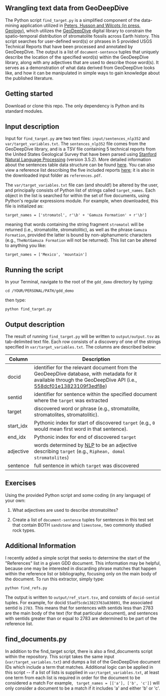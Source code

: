 ## Wrangling text data from GeoDeepDive

The Python script `find_target.py` is a simplified component of the data-mining application utilized in [Peters, Husson and Wilcots (in press, Geology)](https://github.com/UW-Macrostrat/stromatolites_demo), which utilizes the [GeoDeepDive](https://geodeepdive.org) digital library to constrain the spatio-temporal distribution of stromatolite fossils across Earth history. This script searches for user-defined word(s) or phrases in 5 provided USGS Technical Reports that have been processed and annotated by GeoDeepDive. The output is a list of `document-sentence` tuples that uniquely describe the location of the specified word(s) within the GeoDeepDive library, along with any adjectives that are used to describe those word(s). It serves as a demonstration of what data derived from GeoDeepDive looks like, and how it can be manipulated in simple ways to gain knowledge about the published literature.

## Getting started

Download or clone this repo. The only dependency is Python and its standard modules.

## Input description

Input for `find_target.py` are two text files: `input/sentences_nlp352` and `var/target_variables.txt`. The `sentences_nlp352` file comes from the GeoDeepDive library, and is a TSV file containing 5 technical reports from the United States Geological Survey that have been parsed using [Stanford Natural Language Processing](http://nlp.stanford.edu/) (version 3.5.2). More detailed information about the sentences table data structure can be found [here](https://github.com/jonhusson/gdd_demo/tree/master/input). You can also view a reference list describing the five included reports [here](https://github.com/jonhusson/gdd_demo/blob/master/input/references.pdf); it is also in the downloaded input folder as `references.pdf`.

The `var/target_variables.txt` file can (and should!) be altered by the user, and principally consists of Python list of strings called `target_names`. Each object in the list is searched for within the set of five documents, using Python's regular expressions module. For example, when downloaded, this file is initialized as:

```
target_names = ['stromatol', r'\b' + 'Gamuza Formation' + r'\b']
```

meaning that words containing the string fragment `stromatol` will be returned (i.e., stromatolite, stromatolitic), as well as the phrase `Gamuza Formation`, provided the latter is bound by non-alphanumeric characters (e.g., `TheNotGamuza Formation` will not be returned). This list can be altered to anything you like:

```
target_names = ['Mexico', 'mountain']
```

## Running the script

In your Terminal, navigate to the root of the `gdd_demo` directory by typing:

```
cd /YOUR/PERSONAL/PATH/gdd_demo
```

then type:

```
python find_target.py
```

## Output description

The result of running `find_target.py` will be written to `output/output.tsv` as tab-delimited text file. Each row consists of a discovery of one of the strings specified in `var/target_variables.txt`.  The columns are described below:

Column | Description 
-------|--------
docid| identifier for the relevant document from the GeoDeepDive database, with metadata for it available through the GeoDeepDive API (i.e., [558dcf01e13823109f3edf8e](https://geodeepdive.org/api/articles?id=558dcf01e13823109f3edf8e))
sentid| identifier for sentence within the specified document where the `target` was extracted
target| discovered word or phrase (e.g., stromatolite, stromatolites, stromatolitic).
start\_idx| Pythonic index for start of discovered `target` (e.g., `0` would mean first word in that sentence).
end\_idx| Pythonic index for end of discovered `target`
adjective| words determined by [NLP](http://nlp.stanford.edu/) to be an adjective describing `target` (e.g., `Riphean, domal stromatolites`)
sentence| full sentence in which `target` was discovered

## Exercises
Using the provided Python script and some coding (in any language) of your own:

1. What adjectives are used to describe stromatolites?

2. Create a list of `document-sentence` tuples for sentences in this test set that contain BOTH `sandstone` and `limestone,` two commonly studied rock types.

## Additional Information

I recently added a simple script that seeks to determine the start of the "References" list in a given GDD document. This information may be helpful, because one may be interested in discarding phrase matches that happen within the reference list or bibliography, focusing only on the main body of the document. To run this extractor, simply type:

```
python find_refs.py
```

The output is written to `output/ref_start.tsv`, and consists of `docid-sentid` tuples. For example, for docid `55adf5cde13823763a830891`, the associated sentid is `2783`. This means that for sentences with sentids less than 2783 are the main body of the text (for that particular document), and sentences with sentids greater than or equal to 2783 are determined to be part of the reference list.

## find_documents.py
In addition to the find_target script, there is also a find_documents script within the repository. This script takes the same input (`var/target_variables.txt`) and dumps a list of the GeoDeepDive document IDs which include a term that matches. Additional logic can be applied in this script -- if a list of lists is supplied in `var/target_variables.txt`, at least one term from each list is required in order for the document to be considered a match For example, ` target_names = [['a'], ['b', 'c']]` will only consider a document to be a match if it includes 'a' and either 'b' or 'c'.
